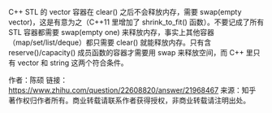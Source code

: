 <!--
 * @Author: your name
 * @Date: 2020-11-27 07:58:35
 * @LastEditTime: 2020-11-27 07:58:35
 * @LastEditors: Please set LastEditors
 * @Description: In User Settings Edit
 * @FilePath: /note/c++.md
-->
C++ STL 的 vector 容器在 clear() 之后不会释放内存，需要 swap(empty vector)，这是有意为之（C++11 里增加了 shrink_to_fit() 函数）。不要记成了所有 STL 容器都需要 swap(empty one) 来释放内存，事实上其他容器（map/set/list/deque）都只需要 clear() 就能释放内存。只有含 reserve()/capacity() 成员函数的容器才需要用 swap 来释放空间，而 C++ 里只有 vector 和 string 这两个符合条件。

作者：陈硕
链接：https://www.zhihu.com/question/22608820/answer/21968467
来源：知乎
著作权归作者所有。商业转载请联系作者获得授权，非商业转载请注明出处。
